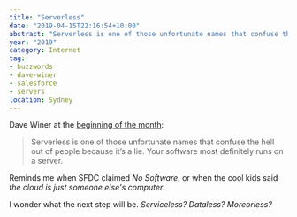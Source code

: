 ```yaml
---
title: "Serverless"
date: "2019-04-15T22:16:54+10:00"
abstract: "Serverless is one of those unfortunate names that confuse the hell out of people because it’s a lie. Your software most definitely runs on a server."
year: "2019"
category: Internet
tag:
- buzzwords
- dave-winer
- salesforce
- servers
location: Sydney
---
```

Dave Winer at the [beginning of the month](http://scripting.com/2019/04/01.html#a184453 "Scripting.com: Monday, April 1, 2019")\:

> Serverless is one of those unfortunate names that confuse the hell out of people because it’s a lie. Your software most definitely runs on a server.

Reminds me when <abbr style="text-decoration:none;" title="Salesforce">SFDC</abbr> claimed *No Software*, or when the cool kids said *the cloud is just someone else's computer*.

I wonder what the next step will be. *Serviceless? Dataless? Moreorless?*

